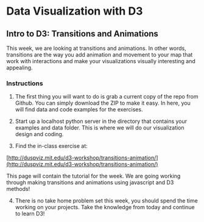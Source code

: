 # Data Visualization with D3
## Intro to D3: Transitions and Animations

This week, we are looking at transitions and animations. In other words, transitions are the way you add animation and movement to your map that work with interactions and make your visualizations visually interesting and appealing.

### Instructions

1. The first thing you will want to do is grab a current copy of the repo from Github. You can simply download the ZIP to make it easy. In here, you will find data and code examples for the exercises.

2. Start up a localhost python server in the directory that contains your examples and data folder. This is where we will do our visualization design and coding.

3. Find the in-class exercise at:

[http://duspviz.mit.edu/d3-workshop/transitions-animation/](http://duspviz.mit.edu/d3-workshop/transitions-animation/)

This page will contain the tutorial for the week. We are going working through making transitions and animations using javascript and D3 methods!

4. There is no take home problem set this week, you should spend the time working on your projects. Take the knowledge from today and continue to learn D3!

